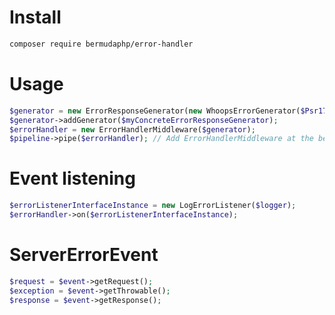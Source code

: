 # Install
```bash
composer require bermudaphp/error-handler
````
# Usage
```php
$generator = new ErrorResponseGenerator(new WhoopsErrorGenerator($Psr17ResponseFactory));
$generator->addGenerator($myConcreteErrorResponseGenerator);
$errorHandler = new ErrorHandlerMiddleware($generator);
$pipeline->pipe($errorHandler); // Add ErrorHandlerMiddleware at the beginning of the middleware queue
````
# Event listening
```php
$errorListenerInterfaceInstance = new LogErrorListener($logger);
$errorHandler->on($errorListenerInterfaceInstance);
````
# ServerErrorEvent
```php
$request = $event->getRequest();
$exception = $event->getThrowable();
$response = $event->getResponse();
````
